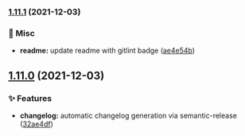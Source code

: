 ### [1.11.1](https://github.com/donhector/ansible-role-crossplatform/compare/v1.11.0...v1.11.1) (2021-12-03)


### :eyes: Misc

* **readme:** update readme with gitlint badge ([ae4e54b](https://github.com/donhector/ansible-role-crossplatform/commit/ae4e54b742aaaf854ca944729d7baa0f072d2d50))

## [1.11.0](https://github.com/donhector/ansible-role-crossplatform/compare/v1.10.0...v1.11.0) (2021-12-03)


### :sparkles: Features

* **changelog:** automatic changelog generation via semantic-release ([32ae4df](https://github.com/donhector/ansible-role-crossplatform/commit/32ae4dfaf9a1b53f7fccb3e4678b4a024e67b7e0))
